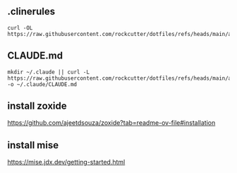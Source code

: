 ## .clinerules
```
curl -OL https://raw.githubusercontent.com/rockcutter/dotfiles/refs/heads/main/ai_agent/.clinerules
```

## CLAUDE.md
```
mkdir ~/.claude || curl -L https://raw.githubusercontent.com/rockcutter/dotfiles/refs/heads/main/ai_agent/.clinerules -o ~/.claude/CLAUDE.md
```

## install zoxide 
https://github.com/ajeetdsouza/zoxide?tab=readme-ov-file#installation

## install mise 
https://mise.jdx.dev/getting-started.html